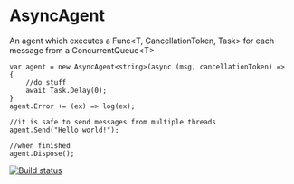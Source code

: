 # AsyncAgent
An agent which executes a Func&lt;T, CancellationToken, Task> for each message from a ConcurrentQueue&lt;T>
```
var agent = new AsyncAgent<string>(async (msg, cancellationToken) =>
{
    //do stuff
    await Task.Delay(0);
}
agent.Error += (ex) => log(ex);

//it is safe to send messages from multiple threads
agent.Send("Hello world!");

//when finished
agent.Dispose();
```

[![Build status](https://ci.appveyor.com/api/projects/status/lwlmja34mnec0hi2/branch/master?svg=true)](https://ci.appveyor.com/project/g-un--/asyncagent/branch/master)

